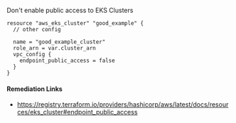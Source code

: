 
Don't enable public access to EKS Clusters

```hcl
resource "aws_eks_cluster" "good_example" {
  // other config
  
  name = "good_example_cluster"
  role_arn = var.cluster_arn
  vpc_config {
    endpoint_public_access = false
  }
}
```

#### Remediation Links
 - https://registry.terraform.io/providers/hashicorp/aws/latest/docs/resources/eks_cluster#endpoint_public_access
        